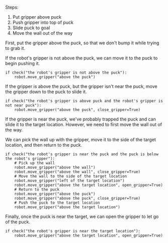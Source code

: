 

Steps:
  1. Put gripper above puck
  2. Push gripper into top of puck
  3. Slide puck to goal
  4. Move the wall out of the way

First, put the gripper above the puck, so that we don't bump it while trying to grab it.

If the robot's gripper is not above the puck, we can move it to the puck to begin pushing it.

```
if check("the robot's gripper is not above the puck"):
    robot.move_gripper("above the puck")
```

If the gripper is above the puck, but the gripper isn't near the puck, move the gripper down to the puck to slide it.

```
if check("the robot's gripper is above puck and the robot's gripper is not near puck"):
    robot.move_gripper("above the puck", close_gripper=True)
```

If the gripper is near the puck, we've probably trapped the puck and can slide it to the target location. However, we need to first move the wall out of the way.

We can pick the wall up with the gripper, move it to the side of the target location, and then return to the puck.

```
if check("the robot's gripper is near the puck and the puck is below the robot's gripper"):
    # Pick up the wall
    robot.move_gripper("above the wall")
    robot.move_gripper("above the wall", close_gripper=True)
    # Move the wall to the side of the target location
    robot.move_gripper("left of the target location")
    robot.move_gripper("above the target location", open_gripper=True)
    # Return to the puck
    robot.move_gripper("above the puck")
    robot.move_gripper("above the puck", close_gripper=True)
    # Push the puck to the target location
    robot.move_gripper("above the target location")
```

Finally, once the puck is near the target, we can open the gripper to let go of the puck.

```
if check("the robot's gripper is near the target location"):
    robot.move_gripper("above the target location", open_gripper=True)

```